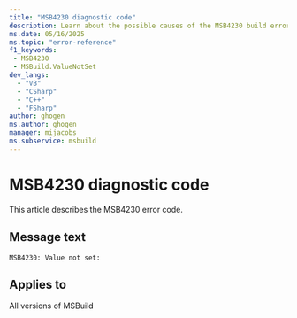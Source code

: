 ```yaml
---
title: "MSB4230 diagnostic code"
description: Learn about the possible causes of the MSB4230 build error, and get troubleshooting tips.
ms.date: 05/16/2025
ms.topic: "error-reference"
f1_keywords:
 - MSB4230
 - MSBuild.ValueNotSet
dev_langs:
  - "VB"
  - "CSharp"
  - "C++"
  - "FSharp"
author: ghogen
ms.author: ghogen
manager: mijacobs
ms.subservice: msbuild
---
```


# MSB4230 diagnostic code

<!-- :::ErrorDefinitionDescription::: -->
<!-- :::editable-content name="introDescription"::: -->
This article describes the MSB4230 error code.
<!-- :::editable-content-end::: -->

## Message text

<!-- :::editable-content name="messageText"::: -->
`MSB4230: Value not set:`
<!-- :::editable-content-end::: -->
<!-- MSB4230: Value not set: {0} -->

<!-- :::editable-content name="postOutputDescription"::: -->
<!--
{StrBegin="MSB4230: "}
-->
<!-- :::editable-content-end::: -->
<!-- :::ErrorDefinitionDescription-end::: -->

## Applies to

All versions of MSBuild

